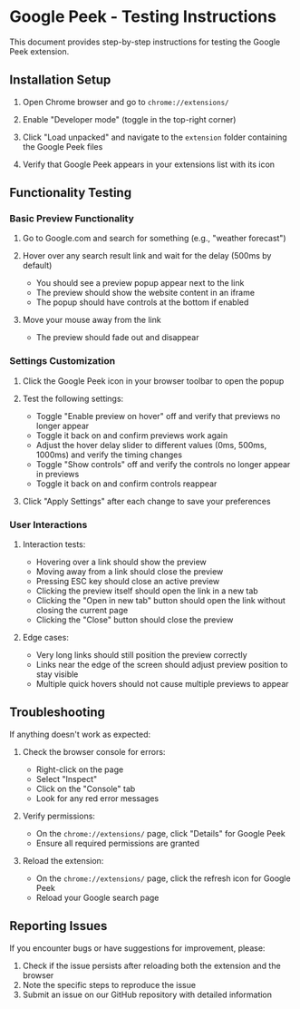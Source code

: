 # Google Peek - Testing Instructions

This document provides step-by-step instructions for testing the Google Peek extension.

## Installation Setup

1. Open Chrome browser and go to `chrome://extensions/`

2. Enable "Developer mode" (toggle in the top-right corner)

3. Click "Load unpacked" and navigate to the `extension` folder containing the Google Peek files

4. Verify that Google Peek appears in your extensions list with its icon

## Functionality Testing

### Basic Preview Functionality

1. Go to Google.com and search for something (e.g., "weather forecast")

2. Hover over any search result link and wait for the delay (500ms by default)
   - You should see a preview popup appear next to the link
   - The preview should show the website content in an iframe
   - The popup should have controls at the bottom if enabled

3. Move your mouse away from the link
   - The preview should fade out and disappear

### Settings Customization

1. Click the Google Peek icon in your browser toolbar to open the popup

2. Test the following settings:
   - Toggle "Enable preview on hover" off and verify that previews no longer appear
   - Toggle it back on and confirm previews work again
   - Adjust the hover delay slider to different values (0ms, 500ms, 1000ms) and verify the timing changes
   - Toggle "Show controls" off and verify the controls no longer appear in previews
   - Toggle it back on and confirm controls reappear

3. Click "Apply Settings" after each change to save your preferences

### User Interactions

1. Interaction tests:
   - Hovering over a link should show the preview
   - Moving away from a link should close the preview
   - Pressing ESC key should close an active preview
   - Clicking the preview itself should open the link in a new tab
   - Clicking the "Open in new tab" button should open the link without closing the current page
   - Clicking the "Close" button should close the preview

2. Edge cases:
   - Very long links should still position the preview correctly
   - Links near the edge of the screen should adjust preview position to stay visible
   - Multiple quick hovers should not cause multiple previews to appear

## Troubleshooting

If anything doesn't work as expected:

1. Check the browser console for errors:
   - Right-click on the page
   - Select "Inspect"
   - Click on the "Console" tab
   - Look for any red error messages

2. Verify permissions:
   - On the `chrome://extensions/` page, click "Details" for Google Peek
   - Ensure all required permissions are granted

3. Reload the extension:
   - On the `chrome://extensions/` page, click the refresh icon for Google Peek
   - Reload your Google search page

## Reporting Issues

If you encounter bugs or have suggestions for improvement, please:

1. Check if the issue persists after reloading both the extension and the browser
2. Note the specific steps to reproduce the issue
3. Submit an issue on our GitHub repository with detailed information 